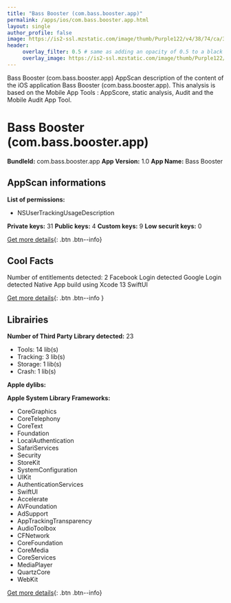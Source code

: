 ```yaml
---
title: "Bass Booster (com.bass.booster.app)"
permalink: /apps/ios/com.bass.booster.app.html
layout: single
author_profile: false
image: https://is2-ssl.mzstatic.com/image/thumb/Purple122/v4/38/74/ca/3874cacd-a212-ef58-8818-a695274370f4/AppIcon-1x_U007emarketing-0-10-0-sRGB-85-220.png/512x512bb.jpg
header: 
     overlay_filter: 0.5 # same as adding an opacity of 0.5 to a black background
     overlay_image: https://is2-ssl.mzstatic.com/image/thumb/Purple122/v4/38/74/ca/3874cacd-a212-ef58-8818-a695274370f4/AppIcon-1x_U007emarketing-0-10-0-sRGB-85-220.png/512x512bb.jpg
---
```

Bass Booster (com.bass.booster.app) AppScan description of the content of the iOS application Bass Booster (com.bass.booster.app). This analysis is based on the Mobile App Tools : AppScore, static analysis, Audit and the Mobile Audit App Tool.

# Bass Booster (com.bass.booster.app)

**BundleId:** com.bass.booster.app
**App Version:** 1.0
**App Name:** Bass Booster


## AppScan informations 

**List of permissions:** 
- NSUserTrackingUsageDescription
  
  
**Private keys:** 31
**Public keys:** 4
**Custom keys:** 9
**Low securit keys:** 0
  
[Get more details](/pricing.html){: .btn .btn--info}

## Cool Facts

Number of entitlements detected: 2
Facebook Login detected
Google Login detected
Native App
build using Xcode 13
SwiftUI
  
[Get more details](/pricing.html){: .btn .btn--info }

## Librairies 
**Number of Third Party Library detected:** 23
- Tools: 14 lib(s)
- Tracking: 3 lib(s)
- Storage: 1 lib(s)
- Crash: 1 lib(s)


**Apple dylibs:**


**Apple System Library Frameworks:**
- CoreGraphics
- CoreTelephony
- CoreText
- Foundation
- LocalAuthentication
- SafariServices
- Security
- StoreKit
- SystemConfiguration
- UIKit
- AuthenticationServices
- SwiftUI
- Accelerate
- AVFoundation
- AdSupport
- AppTrackingTransparency
- AudioToolbox
- CFNetwork
- CoreFoundation
- CoreMedia
- CoreServices
- MediaPlayer
- QuartzCore
- WebKit


  
[Get more details](/pricing.html){: .btn .btn--info}

